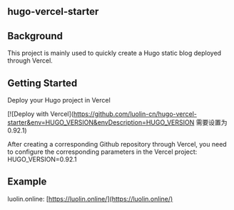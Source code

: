## hugo-vercel-starter

## Background

This project is mainly used to quickly create a Hugo static blog deployed through Vercel.

## Getting Started

Deploy your Hugo project in Vercel

[![Deploy with Vercel](https://github.com/luolin-cn/hugo-vercel-starter&env=HUGO_VERSION&envDescription=HUGO_VERSION 需要设置为 0.92.1)

After creating a corresponding Github repository through Vercel, you need to configure the corresponding parameters in the Vercel project: HUGO_VERSION=0.92.1

## Example

luolin.online: [https://luolin.online/](https://luolin.online/)